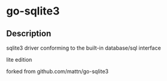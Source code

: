 go-sqlite3
==========

Description
-----------

sqlite3 driver conforming to the built-in database/sql interface

lite edition

forked from github.com/mattn/go-sqlite3
